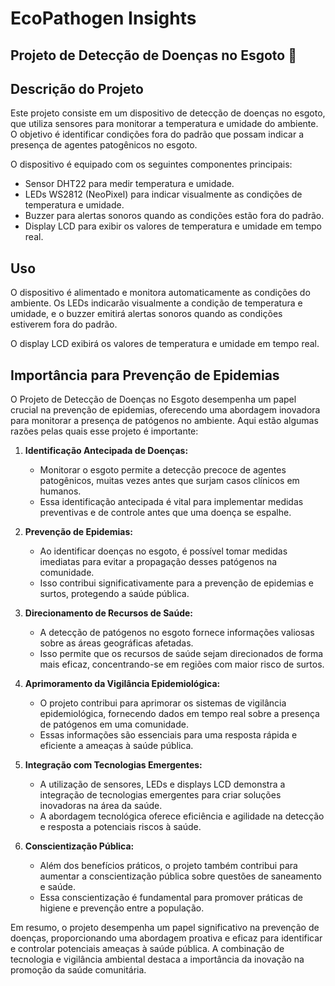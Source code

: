 # EcoPathogen Insights

## Projeto de Detecção de Doenças no Esgoto :mag_right:

## Descrição do Projeto

Este projeto consiste em um dispositivo de detecção de doenças no esgoto, que utiliza sensores para monitorar a temperatura e umidade do ambiente. O objetivo é identificar condições fora do padrão que possam indicar a presença de agentes patogênicos no esgoto.

O dispositivo é equipado com os seguintes componentes principais:
- Sensor DHT22 para medir temperatura e umidade.
- LEDs WS2812 (NeoPixel) para indicar visualmente as condições de temperatura e umidade.
- Buzzer para alertas sonoros quando as condições estão fora do padrão.
- Display LCD para exibir os valores de temperatura e umidade em tempo real.

## Uso

O dispositivo é alimentado e monitora automaticamente as condições do ambiente. Os LEDs indicarão visualmente a condição de temperatura e umidade, e o buzzer emitirá alertas sonoros quando as condições estiverem fora do padrão.

O display LCD exibirá os valores de temperatura e umidade em tempo real.

## Importância para Prevenção de Epidemias

O Projeto de Detecção de Doenças no Esgoto desempenha um papel crucial na prevenção de epidemias, oferecendo uma abordagem inovadora para monitorar a presença de patógenos no ambiente. Aqui estão algumas razões pelas quais esse projeto é importante:

1. **Identificação Antecipada de Doenças:**
   - Monitorar o esgoto permite a detecção precoce de agentes patogênicos, muitas vezes antes que surjam casos clínicos em humanos.
   - Essa identificação antecipada é vital para implementar medidas preventivas e de controle antes que uma doença se espalhe.

2. **Prevenção de Epidemias:**
   - Ao identificar doenças no esgoto, é possível tomar medidas imediatas para evitar a propagação desses patógenos na comunidade.
   - Isso contribui significativamente para a prevenção de epidemias e surtos, protegendo a saúde pública.

3. **Direcionamento de Recursos de Saúde:**
   - A detecção de patógenos no esgoto fornece informações valiosas sobre as áreas geográficas afetadas.
   - Isso permite que os recursos de saúde sejam direcionados de forma mais eficaz, concentrando-se em regiões com maior risco de surtos.

4. **Aprimoramento da Vigilância Epidemiológica:**
   - O projeto contribui para aprimorar os sistemas de vigilância epidemiológica, fornecendo dados em tempo real sobre a presença de patógenos em uma comunidade.
   - Essas informações são essenciais para uma resposta rápida e eficiente a ameaças à saúde pública.

5. **Integração com Tecnologias Emergentes:**
   - A utilização de sensores, LEDs e displays LCD demonstra a integração de tecnologias emergentes para criar soluções inovadoras na área da saúde.
   - A abordagem tecnológica oferece eficiência e agilidade na detecção e resposta a potenciais riscos à saúde.

6. **Conscientização Pública:**
   - Além dos benefícios práticos, o projeto também contribui para aumentar a conscientização pública sobre questões de saneamento e saúde.
   - Essa conscientização é fundamental para promover práticas de higiene e prevenção entre a população.

Em resumo, o projeto desempenha um papel significativo na prevenção de doenças, proporcionando uma abordagem proativa e eficaz para identificar e controlar potenciais ameaças à saúde pública. A combinação de tecnologia e vigilância ambiental destaca a importância da inovação na promoção da saúde comunitária.
